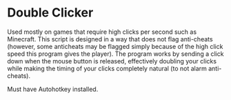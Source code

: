 # Double Clicker

Used mostly on games that require high clicks per second such as Minecraft. This script is designed in a way that does not flag anti-cheats (however, some anticheats may be flagged simply because of the high click speed this program gives the player). The program works by sending a click down when the mouse button is released, effectively doubling your clicks while making the timing of your clicks completely natural (to not alarm anti-cheats). 

Must have Autohotkey installed.
